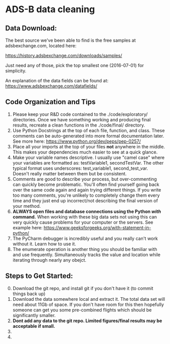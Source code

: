 # ADS-B data cleaning

## Data Download:

The best source we've been able to find is the free samples at adsbexchange.com, located here:

https://history.adsbexchange.com/downloads/samples/

Just need any of those, pick the top smallest one (2016-07-01) for simplicity.

An explanation of the data fields can be found at:
https://www.adsbexchange.com/datafields/


## Code Organization and Tips
1. Please keep your R&D code contained to the ./code/exploratory/ directories. 
Once we have something working and producing final results, recreate a clean functions
in the ./code/final/ directory.
2. Use Python Docstrings at the top of each file, function, and class.
These comments can be auto-generated into more formal documentation later. 
See more here: https://www.python.org/dev/peps/pep-0257/
3. Place all your imports at the top of your files **not** anywhere in the middle. 
This makes your dependencies much easier to see at a quick glance.
4. Make your variable names descriptive. I usually use "camel case" where your variables
are formatted as: testVariable1, secondTestVar. The other typical format uses underscores: 
test_variable1, second_test_var.
Doesn't really matter between them but be consistent. 
5. Comments are good to describe your process, but over-commenting can quickly become
problematic. You'll often find yourself going back
over the same code again and again trying different things. If you write
too many comments, you're unlikely to completely change them every time 
and they just end up incorrect/not describing the final version of your method.
6. **ALWAYS open files and database connections using the Python _with_ command.**
When working with these big data sets not using this can very quickly cause problems for your computer or the servers.
 See example here:
https://www.geeksforgeeks.org/with-statement-in-python/
7. The PyCharm debugger is incredibly useful and you really can't work without it.
Learn how to use it.
8. The enumerate operation is another thing you should be familiar with and use 
frequently. Simultaneously tracks the value and location while iterating through
nearly any obejct.


## Steps to Get Started:
0. Download the git repo, and install git if you don't have it (to commit things back up)
1. Download the data somewhere local and extract it. The total data set will need about 11Gb of space.
If you don't have room for this then hopefully someone can get you some pre-combined flights
which should be significantly smaller.  
2. **Dont add any data to the git repo. Limited figures/final results may be acceptable if small.**
3.
4.
